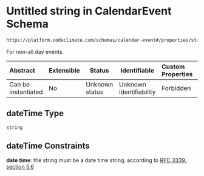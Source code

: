 # Untitled string in CalendarEvent Schema

```txt
https://platform.codeclimate.com/schemas/calendar-event#/properties/start/properties/dateTime
```

For non-all day events.


| Abstract            | Extensible | Status         | Identifiable            | Custom Properties | Additional Properties | Access Restrictions | Defined In                                                                                         |
| :------------------ | ---------- | -------------- | ----------------------- | :---------------- | --------------------- | ------------------- | -------------------------------------------------------------------------------------------------- |
| Can be instantiated | No         | Unknown status | Unknown identifiability | Forbidden         | Allowed               | none                | [CalendarEvent.schema.json\*](../../spec/schemas/CalendarEvent.schema.json "open original schema") |

## dateTime Type

`string`

## dateTime Constraints

**date time**: the string must be a date time string, according to [RFC 3339, section 5.6](https://tools.ietf.org/html/rfc3339 "check the specification")
